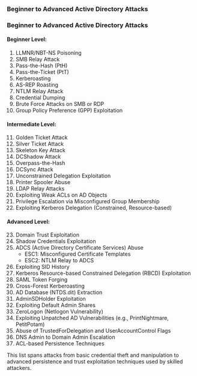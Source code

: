 ### Beginner to Advanced Active Directory Attacks
### Beginner to Advanced Active Directory Attacks

#### Beginner Level:

1. LLMNR/NBT-NS Poisoning
2. SMB Relay Attack
3. Pass-the-Hash (PtH)
4. Pass-the-Ticket (PtT)
5. Kerberoasting
6. AS-REP Roasting
7. NTLM Relay Attack
8. Credential Dumping
9. Brute Force Attacks on SMB or RDP
10. Group Policy Preference (GPP) Exploitation

#### Intermediate Level:

11. Golden Ticket Attack
12. Silver Ticket Attack
13. Skeleton Key Attack
14. DCShadow Attack
15. Overpass-the-Hash
16. DCSync Attack
17. Unconstrained Delegation Exploitation
18. Printer Spooler Abuse
19. LDAP Relay Attacks
20. Exploiting Weak ACLs on AD Objects
21. Privilege Escalation via Misconfigured Group Membership
22. Exploiting Kerberos Delegation (Constrained, Resource-based)

#### Advanced Level:

23. Domain Trust Exploitation
24. Shadow Credentials Exploitation
25. ADCS (Active Directory Certificate Services) Abuse
    - ESC1: Misconfigured Certificate Templates
    - ESC2: NTLM Relay to ADCS
26. Exploiting SID History
27. Kerberos Resource-based Constrained Delegation (RBCD) Exploitation
28. SAML Token Forging
29. Cross-Forest Kerberoasting
30. AD Database (NTDS.dit) Extraction
31. AdminSDHolder Exploitation
32. Exploiting Default Admin Shares
33. ZeroLogon (Netlogon Vulnerability)
34. Exploiting Unpatched AD Vulnerabilities (e.g., PrintNightmare, PetitPotam)
35. Abuse of TrustedForDelegation and UserAccountControl Flags
36. DNS Admin to Domain Admin Escalation
37. ACL-based Persistence Techniques

This list spans attacks from basic credential theft and manipulation to advanced persistence and trust exploitation techniques used by skilled attackers.